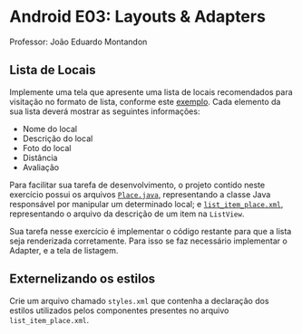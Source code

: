 # Android E03: Layouts & Adapters
 
Professor: João Eduardo Montandon
 
## Lista de Locais

Implemente uma tela que apresente uma lista de locais recomendados para visitação no formato de lista, conforme este [exemplo](https://cdn.dribbble.com/users/137816/screenshots/3065985/material-design-listivew.png). 
Cada elemento da sua lista deverá mostrar as seguintes informações:

* Nome do local
* Descrição do local
* Foto do local
* Distância
* Avaliação

Para facilitar sua tarefa de desenvolvimento, o projeto contido neste exercício possui os arquivos [`Place.java`](app/src/main/java/br/ufmg/coltec/tp/e03_adapters/Place.java), representando a classe Java responsável por manipular um determinado local; e [`list_item_place.xml`](app/src/main/res/layout/list_item_place.xml), representando o arquivo da descrição de um item na `ListView`.
   
Sua tarefa nesse exercício é implementar o código restante para que a lista seja renderizada corretamente. Para isso se faz necessário implementar o Adapter, e a tela de listagem. 

## Externelizando os estilos

Crie um arquivo chamado `styles.xml` que contenha a declaração dos estilos utilizados pelos componentes presentes no arquivo `list_item_place.xml`.